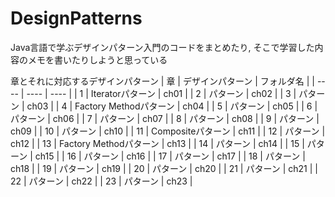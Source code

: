 # DesignPatterns
Java言語で学ぶデザインパターン入門のコードをまとめたり, そこで学習した内容のメモを書いたりしようと思っている

章とそれに対応するデザインパターン
|  章  |  デザインパターン | フォルダ名 |
| ---- | ---- | ---- |
| 1 | Iteratorパターン | ch01 |
| 2 | パターン | ch02 |
| 3 | パターン | ch03 |
| 4 | Factory Methodパターン | ch04 |
| 5 | パターン | ch05 |
| 6 | パターン | ch06 |
| 7 | パターン | ch07 |
| 8 | パターン | ch08 |
| 9 | パターン | ch09 |
| 10 | パターン | ch10 |
| 11 | Compositeパターン | ch11 |
| 12 | パターン | ch12 |
| 13 | Factory Methodパターン | ch13 |
| 14 | パターン | ch14 |
| 15 | パターン | ch15 |
| 16 | パターン | ch16 |
| 17 | パターン | ch17 |
| 18 | パターン | ch18 |
| 19 | パターン | ch19 |
| 20 | パターン | ch20 |
| 21 | パターン | ch21 |
| 22 | パターン | ch22 |
| 23 | パターン | ch23 |
